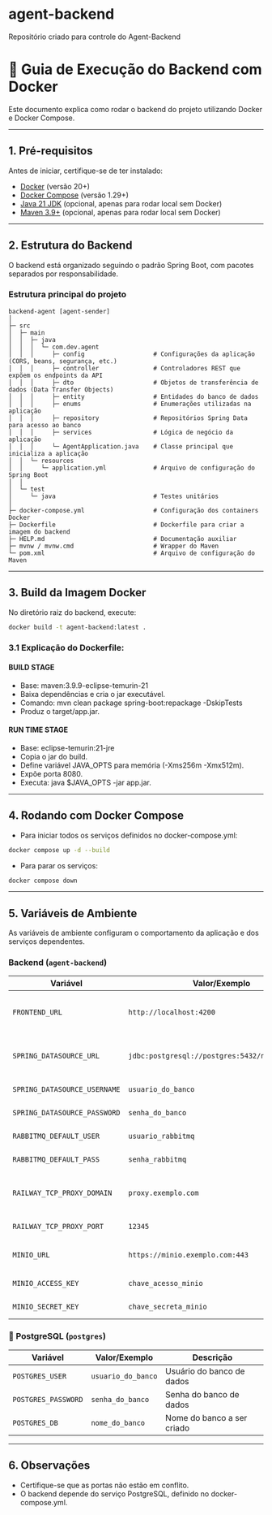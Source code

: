 # agent-backend
Repositório criado para controle do Agent-Backend

# 🐳 Guia de Execução do Backend com Docker

Este documento explica como rodar o backend do projeto utilizando Docker e Docker Compose.

---

## 1. Pré-requisitos

Antes de iniciar, certifique-se de ter instalado:

- [Docker](https://www.docker.com/get-started) (versão 20+)
- [Docker Compose](https://docs.docker.com/compose/install/) (versão 1.29+)
- [Java 21 JDK](https://adoptium.net/) (opcional, apenas para rodar local sem Docker)
- [Maven 3.9+](https://maven.apache.org/) (opcional, apenas para rodar local sem Docker)

---

## 2. Estrutura do Backend

O backend está organizado seguindo o padrão Spring Boot, com pacotes separados por responsabilidade.

### Estrutura principal do projeto

```text
backend-agent [agent-sender]
│
├─ src
│  ├─ main
│  │  ├─ java
│  │  │  └─ com.dev.agent
│  │  │     ├─ config                   # Configurações da aplicação (CORS, beans, segurança, etc.)
│  │  │     ├─ controller               # Controladores REST que expõem os endpoints da API
│  │  │     ├─ dto                      # Objetos de transferência de dados (Data Transfer Objects)
│  │  │     ├─ entity                   # Entidades do banco de dados
│  │  │     ├─ enums                    # Enumerações utilizadas na aplicação
│  │  │     ├─ repository               # Repositórios Spring Data para acesso ao banco
│  │  │     ├─ services                 # Lógica de negócio da aplicação
│  │  │     └─ AgentApplication.java    # Classe principal que inicializa a aplicação
│  │  └─ resources
│  │     └─ application.yml             # Arquivo de configuração do Spring Boot
│  │
│  └─ test
│     └─ java                           # Testes unitários
│
├─ docker-compose.yml                   # Configuração dos containers Docker
├─ Dockerfile                           # Dockerfile para criar a imagem do backend
├─ HELP.md                              # Documentação auxiliar
├─ mvnw / mvnw.cmd                      # Wrapper do Maven
└─ pom.xml                              # Arquivo de configuração do Maven
```

---

## 3. Build da Imagem Docker

No diretório raiz do backend, execute:
```bash
docker build -t agent-backend:latest .
```

### 3.1 Explicação do Dockerfile:

#### BUILD STAGE
* Base: maven:3.9.9-eclipse-temurin-21
* Baixa dependências e cria o jar executável.
* Comando: mvn clean package spring-boot:repackage -DskipTests
* Produz o target/app.jar.
#### RUN TIME STAGE
* Base: eclipse-temurin:21-jre
* Copia o jar do build.
* Define variável JAVA_OPTS para memória (-Xms256m -Xmx512m).
* Expõe porta 8080.
* Executa: java $JAVA_OPTS -jar app.jar.

---

## 4. Rodando com Docker Compose

* Para iniciar todos os serviços definidos no docker-compose.yml:
```bash
docker compose up -d --build
```

* Para parar os serviços:
```bash
docker compose down
```

---

## 5. Variáveis de Ambiente

As variáveis de ambiente configuram o comportamento da aplicação e dos serviços dependentes.

### Backend (`agent-backend`)


| Variável                  | Valor/Exemplo                       | Descrição                                         |
|----------------------------|-------------------------------------|--------------------------------------------------|
| `FRONTEND_URL`             | `http://localhost:4200`             | URL do frontend que o backend irá acessar       |
| `SPRING_DATASOURCE_URL`    | `jdbc:postgresql://postgres:5432/nome_do_banco` | URL de conexão com o banco PostgreSQL           |
| `SPRING_DATASOURCE_USERNAME` | `usuario_do_banco`                | Usuário do banco de dados                        |
| `SPRING_DATASOURCE_PASSWORD` | `senha_do_banco`                  | Senha do banco de dados                          |
| `RABBITMQ_DEFAULT_USER`    | `usuario_rabbitmq`                  | Usuário do RabbitMQ                               |
| `RABBITMQ_DEFAULT_PASS`    | `senha_rabbitmq`                    | Senha do RabbitMQ                                 |
| `RAILWAY_TCP_PROXY_DOMAIN` | `proxy.exemplo.com`                  | Domínio do proxy do Railway (se aplicável)      |
| `RAILWAY_TCP_PROXY_PORT`   | `12345`                              | Porta do proxy do Railway                        |
| `MINIO_URL`                | `https://minio.exemplo.com:443`     | URL do serviço MinIO para armazenamento         |
| `MINIO_ACCESS_KEY`         | `chave_acesso_minio`                 | Chave de acesso MinIO                             |
| `MINIO_SECRET_KEY`         | `chave_secreta_minio`                | Chave secreta MinIO                               |

### 🔹 PostgreSQL (`postgres`)

| Variável           | Valor/Exemplo         | Descrição                       |
|-------------------|---------------------|---------------------------------|
| `POSTGRES_USER`    | `usuario_do_banco`  | Usuário do banco de dados       |
| `POSTGRES_PASSWORD`| `senha_do_banco`    | Senha do banco de dados         |
| `POSTGRES_DB`      | `nome_do_banco`     | Nome do banco a ser criado      |

---
## 6. Observações

* Certifique-se que as portas não estão em conflito.
* O backend depende do serviço PostgreSQL, definido no docker-compose.yml.
